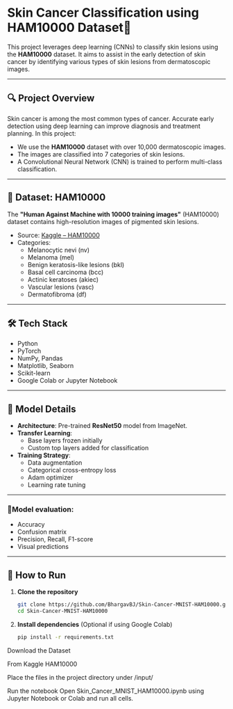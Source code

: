 # Skin Cancer Classification using HAM10000 Dataset🧬

This project leverages deep learning (CNNs) to classify skin lesions using the **HAM10000** dataset. It aims to assist in the early detection of skin cancer by identifying various types of skin lesions from dermatoscopic images.

---

## 🔍 Project Overview

Skin cancer is among the most common types of cancer. Accurate early detection using deep learning can improve diagnosis and treatment planning. In this project:

- We use the **HAM10000** dataset with over 10,000 dermatoscopic images.
- The images are classified into 7 categories of skin lesions.
- A Convolutional Neural Network (CNN) is trained to perform multi-class classification.

---

## 📁 Dataset: HAM10000

The **"Human Against Machine with 10000 training images"** (HAM10000) dataset contains high-resolution images of pigmented skin lesions.

- Source: [Kaggle – HAM10000](https://www.kaggle.com/datasets/kmader/skin-cancer-mnist-ham10000)
- Categories:
  - Melanocytic nevi (nv)
  - Melanoma (mel)
  - Benign keratosis-like lesions (bkl)
  - Basal cell carcinoma (bcc)
  - Actinic keratoses (akiec)
  - Vascular lesions (vasc)
  - Dermatofibroma (df)

---

## 🛠️ Tech Stack

- Python
- PyTorch
- NumPy, Pandas
- Matplotlib, Seaborn
- Scikit-learn
- Google Colab or Jupyter Notebook

---

## 🧠 Model Details

- **Architecture**: Pre-trained **ResNet50** model from ImageNet.
- **Transfer Learning**:
  - Base layers frozen initially
  - Custom top layers added for classification
- **Training Strategy**:
  - Data augmentation
  - Categorical cross-entropy loss
  - Adam optimizer
  - Learning rate tuning
---
### 📜Model evaluation:
- Accuracy
- Confusion matrix
- Precision, Recall, F1-score
- Visual predictions

---

## 🚀 How to Run

1. **Clone the repository**
   ```bash
   git clone https://github.com/BhargavBJ/Skin-Cancer-MNIST-HAM10000.git
   cd Skin-Cancer-MNIST-HAM10000
2. **Install dependencies**
(Optional if using Google Colab)

   ```bash
   pip install -r requirements.txt

Download the Dataset

From Kaggle HAM10000

Place the files in the project directory under /input/

Run the notebook
Open Skin_Cancer_MNIST_HAM10000.ipynb using Jupyter Notebook or Colab and run all cells.
